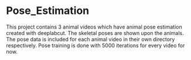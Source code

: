 # Pose_Estimation
This project contains 3 animal videos which have animal pose estimation created with deeplabcut.
The skeletal poses are shown upon the animals.
The pose data is included for each animal video in their own directory respectively.
Pose training is done with 5000 iterations for every video for now.
